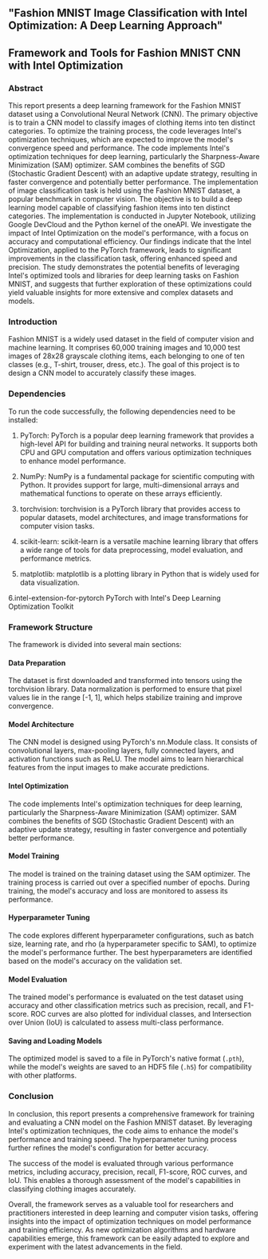 ## "Fashion MNIST Image Classification with Intel Optimization: A Deep Learning Approach"

## Framework and Tools for Fashion MNIST CNN with Intel Optimization

### Abstract


This report presents a deep learning framework for the Fashion MNIST dataset using a Convolutional Neural Network (CNN). The primary objective is to train a CNN model to classify images of clothing items into ten distinct categories. To optimize the training process, the code leverages Intel's optimization techniques, which are expected to improve the model's convergence speed and performance. The code implements Intel's optimization techniques for deep learning, particularly the Sharpness-Aware Minimization (SAM) optimizer. SAM combines the benefits of SGD (Stochastic Gradient Descent) with an adaptive update strategy, resulting in faster convergence and potentially better performance.
The implementation of image classification task is held using the Fashion MNIST dataset, a popular benchmark in computer vision. The objective is to build a deep learning model capable of classifying fashion items into ten distinct categories. The implementation is conducted in Jupyter Notebook, utilizing Google DevCloud and the Python kernel of the oneAPI. We investigate the impact of Intel Optimization on the model's performance, with a focus on accuracy and computational efficiency. Our findings indicate that the Intel Optimization, applied to the PyTorch framework, leads to significant improvements in the classification task, offering enhanced speed and precision. The study demonstrates the potential benefits of leveraging Intel's optimized tools and libraries for deep learning tasks on Fashion MNIST, and suggests that further exploration of these optimizations could yield valuable insights for more extensive and complex datasets and models.

### Introduction

Fashion MNIST is a widely used dataset in the field of computer vision and machine learning. It comprises 60,000 training images and 10,000 test images of 28x28 grayscale clothing items, each belonging to one of ten classes (e.g., T-shirt, trouser, dress, etc.). The goal of this project is to design a CNN model to accurately classify these images.

### Dependencies

To run the code successfully, the following dependencies need to be installed:

1. PyTorch: PyTorch is a popular deep learning framework that provides a high-level API for building and training neural networks. It supports both CPU and GPU computation and offers various optimization techniques to enhance model performance.

2. NumPy: NumPy is a fundamental package for scientific computing with Python. It provides support for large, multi-dimensional arrays and mathematical functions to operate on these arrays efficiently.

3. torchvision: torchvision is a PyTorch library that provides access to popular datasets, model architectures, and image transformations for computer vision tasks.

4. scikit-learn: scikit-learn is a versatile machine learning library that offers a wide range of tools for data preprocessing, model evaluation, and performance metrics.

5. matplotlib: matplotlib is a plotting library in Python that is widely used for data visualization.
   
6.intel-extension-for-pytorch PyTorch with Intel's Deep Learning Optimization Toolkit

### Framework Structure

The framework is divided into several main sections:

#### Data Preparation

The dataset is first downloaded and transformed into tensors using the torchvision library. Data normalization is performed to ensure that pixel values lie in the range [-1, 1], which helps stabilize training and improve convergence.

#### Model Architecture

The CNN model is designed using PyTorch's nn.Module class. It consists of convolutional layers, max-pooling layers, fully connected layers, and activation functions such as ReLU. The model aims to learn hierarchical features from the input images to make accurate predictions.

#### Intel Optimization

The code implements Intel's optimization techniques for deep learning, particularly the Sharpness-Aware Minimization (SAM) optimizer. SAM combines the benefits of SGD (Stochastic Gradient Descent) with an adaptive update strategy, resulting in faster convergence and potentially better performance.

#### Model Training

The model is trained on the training dataset using the SAM optimizer. The training process is carried out over a specified number of epochs. During training, the model's accuracy and loss are monitored to assess its performance.

#### Hyperparameter Tuning

The code explores different hyperparameter configurations, such as batch size, learning rate, and rho (a hyperparameter specific to SAM), to optimize the model's performance further. The best hyperparameters are identified based on the model's accuracy on the validation set.

#### Model Evaluation

The trained model's performance is evaluated on the test dataset using accuracy and other classification metrics such as precision, recall, and F1-score. ROC curves are also plotted for individual classes, and Intersection over Union (IoU) is calculated to assess multi-class performance.

#### Saving and Loading Models

The optimized model is saved to a file in PyTorch's native format (`.pth`), while the model's weights are saved to an HDF5 file (`.h5`) for compatibility with other platforms.

### Conclusion

In conclusion, this report presents a comprehensive framework for training and evaluating a CNN model on the Fashion MNIST dataset. By leveraging Intel's optimization techniques, the code aims to enhance the model's performance and training speed. The hyperparameter tuning process further refines the model's configuration for better accuracy.

The success of the model is evaluated through various performance metrics, including accuracy, precision, recall, F1-score, ROC curves, and IoU. This enables a thorough assessment of the model's capabilities in classifying clothing images accurately.

Overall, the framework serves as a valuable tool for researchers and practitioners interested in deep learning and computer vision tasks, offering insights into the impact of optimization techniques on model performance and training efficiency. As new optimization algorithms and hardware capabilities emerge, this framework can be easily adapted to explore and experiment with the latest advancements in the field.
